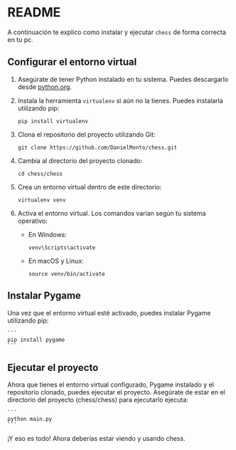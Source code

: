 # README

A continuación te explico como instalar y ejecutar `chess` de forma correcta en tu pc.

## Configurar el entorno virtual

1. Asegúrate de tener Python instalado en tu sistema. Puedes descargarlo desde [python.org](https://www.python.org/downloads/).

2. Instala la herramienta `virtualenv` si aún no la tienes. Puedes instalarla utilizando pip:

    ```
    pip install virtualenv
    ```

3. Clona el repositorio del proyecto utilizando Git:

    ```
    git clone https://github.com/DanielMonto/chess.git
    ```
4. Cambia al directorio del proyecto clonado:

    ```
    cd chess/chess
    ```

5. Crea un entorno virtual dentro de este directorio:

    ```
    virtualenv venv
    ```

6. Activa el entorno virtual. Los comandos varían según tu sistema operativo:

    - En Windows:

        ```
        venv\Scripts\activate
        ```

    - En macOS y Linux:

        ```
        source venv/bin/activate
        ```

## Instalar Pygame

Una vez que el entorno virtual esté activado, puedes instalar Pygame utilizando pip:

    ```
    pip install pygame
    ```
## Ejecutar el proyecto

Ahora que tienes el entorno virtual configurado, Pygame instalado y el repositorio clonado, puedes ejecutar el proyecto. Asegúrate de estar en el directorio del proyecto (chess/chess) para ejecutarlo ejecuta:

    ```
    python main.py
    ```

¡Y eso es todo! Ahora deberías estar viendo y usando chess.